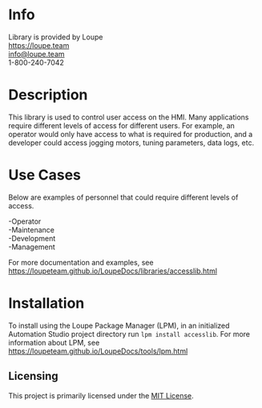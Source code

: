 # Info
Library is provided by Loupe  
https://loupe.team  
info@loupe.team  
1-800-240-7042  

# Description
This library is used to control user access on the HMI. Many applications require different levels of access for different users. For example, an operator would only have access to what is required for production, and a developer could access jogging motors, tuning parameters, data logs, etc.

# Use Cases
Below are examples of personnel that could require different levels of access.

-Operator  
-Maintenance  
-Development  
-Management  

For more documentation and examples, see https://loupeteam.github.io/LoupeDocs/libraries/accesslib.html

# Installation
To install using the Loupe Package Manager (LPM), in an initialized Automation Studio project directory run `lpm install accesslib`. For more information about LPM, see https://loupeteam.github.io/LoupeDocs/tools/lpm.html

## Licensing

This project is primarily licensed under the [MIT License](LICENSE.md). 